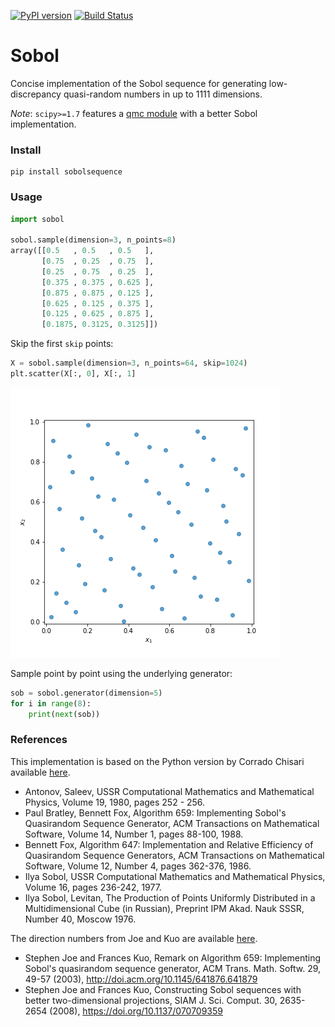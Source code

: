 [![PyPI version](https://badge.fury.io/py/SobolSequence.svg)](https://badge.fury.io/py/SobolSequence)
[![Build Status](https://travis-ci.org/DavidWalz/sobol.svg?branch=master)](https://travis-ci.org/DavidWalz/sobol)
# Sobol
Concise implementation of the Sobol sequence for generating low-discrepancy quasi-random numbers in up to 1111 dimensions.

*Note*: `scipy>=1.7` features a [qmc module](https://scipy.github.io/devdocs/reference/stats.qmc.html) with a better Sobol implementation. 

### Install
```
pip install sobolsequence
```

### Usage 
```python
import sobol

sobol.sample(dimension=3, n_points=8)
array([[0.5   , 0.5   , 0.5   ],
       [0.75  , 0.25  , 0.75  ],
       [0.25  , 0.75  , 0.25  ],
       [0.375 , 0.375 , 0.625 ],
       [0.875 , 0.875 , 0.125 ],
       [0.625 , 0.125 , 0.375 ],
       [0.125 , 0.625 , 0.875 ],
       [0.1875, 0.3125, 0.3125]])
```

Skip the first `skip` points:
```python
X = sobol.sample(dimension=3, n_points=64, skip=1024)
plt.scatter(X[:, 0], X[:, 1]
```

![](resources/example.png)

Sample point by point using the underlying generator:
```python
sob = sobol.generator(dimension=5)
for i in range(8):
    print(next(sob))
```

### References
This implementation is based on the Python version by Corrado Chisari available [here](https://people.sc.fsu.edu/~jburkardt/py_src/sobol/sobol.html).
* Antonov, Saleev, USSR Computational Mathematics and Mathematical Physics,
  Volume 19, 1980, pages 252 - 256.
* Paul Bratley, Bennett Fox, Algorithm 659: Implementing Sobol's Quasirandom Sequence Generator,
  ACM Transactions on Mathematical Software, Volume 14, Number 1, pages 88-100, 1988.
* Bennett Fox, Algorithm 647: Implementation and Relative Efficiency of Quasirandom Sequence Generators,
  ACM Transactions on Mathematical Software, Volume 12, Number 4, pages 362-376, 1986.
* Ilya Sobol, USSR Computational Mathematics and Mathematical Physics,
  Volume 16, pages 236-242, 1977.
* Ilya Sobol, Levitan, The Production of Points Uniformly Distributed in a Multidimensional Cube (in Russian),
  Preprint IPM Akad. Nauk SSSR, Number 40, Moscow 1976.

The direction numbers from Joe and Kuo are available [here](https://web.maths.unsw.edu.au/~fkuo/sobol/).
* Stephen Joe and Frances Kuo, Remark on Algorithm 659: Implementing Sobol's quasirandom sequence generator, 
  ACM Trans. Math. Softw. 29, 49-57 (2003), http://doi.acm.org/10.1145/641876.641879
* Stephen Joe and Frances Kuo, Constructing Sobol sequences with better two-dimensional projections, 
  SIAM J. Sci. Comput. 30, 2635-2654 (2008), https://doi.org/10.1137/070709359
